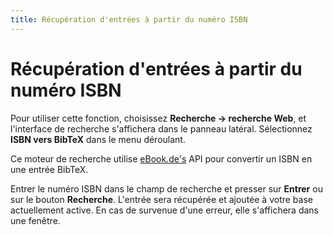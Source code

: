 ```yaml
---
title: Récupération d'entrées à partir du numéro ISBN
---
```


# Récupération d'entrées à partir du numéro ISBN

Pour utiliser cette fonction, choisissez **Recherche -&gt; recherche Web**, et l'interface de recherche s'affichera dans le panneau latéral. Sélectionnez **ISBN vers BibTeX** dans le menu déroulant.

Ce moteur de recherche utilise [eBook.de's](ttp://www.ebook.de/) API pour convertir un ISBN en une entrée BibTeX.

Entrer le numéro ISBN dans le champ de recherche et presser sur **Entrer** ou sur le bouton **Recherche**. L'entrée sera récupérée et ajoutée à votre base actuellement active. En cas de survenue d'une erreur, elle s'affichera dans une fenêtre.
